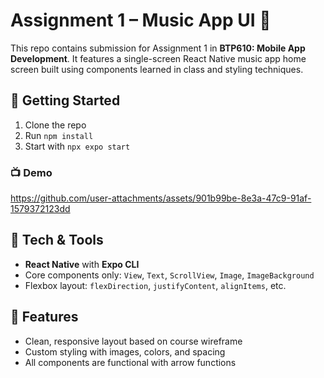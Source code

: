 # Assignment 1 – Music App UI 🎵

This repo contains submission for Assignment 1 in **BTP610: Mobile App Development**. It features a single-screen React Native music app home screen built using components learned in class and styling techniques.

## 🚀 Getting Started

1. Clone the repo
2. Run `npm install`
3. Start with `npx expo start`

### 📺 Demo

https://github.com/user-attachments/assets/901b99be-8e3a-47c9-91af-1579372123dd

## 🧱 Tech & Tools

- **React Native** with **Expo CLI**
- Core components only: `View`, `Text`, `ScrollView`, `Image`, `ImageBackground`
- Flexbox layout: `flexDirection`, `justifyContent`, `alignItems`, etc.

## 🎨 Features

- Clean, responsive layout based on course wireframe
- Custom styling with images, colors, and spacing
- All components are functional with arrow functions
